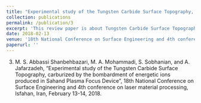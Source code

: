 ```yaml
---
title: "Experimental study of the Tungsten Carbide Surface Topography, carburized by the bombardment of energetic ions produced in Sahand Plasma Focus Device"
collection: publications
permalink: /publication/3
excerpt: 'This review paper is about Tungsten Carbide Surface Topography.'
date: 2018-02-13
venue: '18th National Conference on Surface Engineering and 4th conference on laser material processing'
paperurl: ''
---
```


3.	M. S. Abbassi Shanbehbazari, M. A. Mohammadi, S. Sobhanian, and A. Jafarzadeh, “Experimental study of 
the Tungsten Carbide Surface Topography, carburized by the bombardment of energetic ions produced in Sahand 
Plasma Focus Device”, 18th National Conference on Surface Engineering and 4th conference on laser material 
processing, Isfahan, Iran, February 13-14,  2018.
